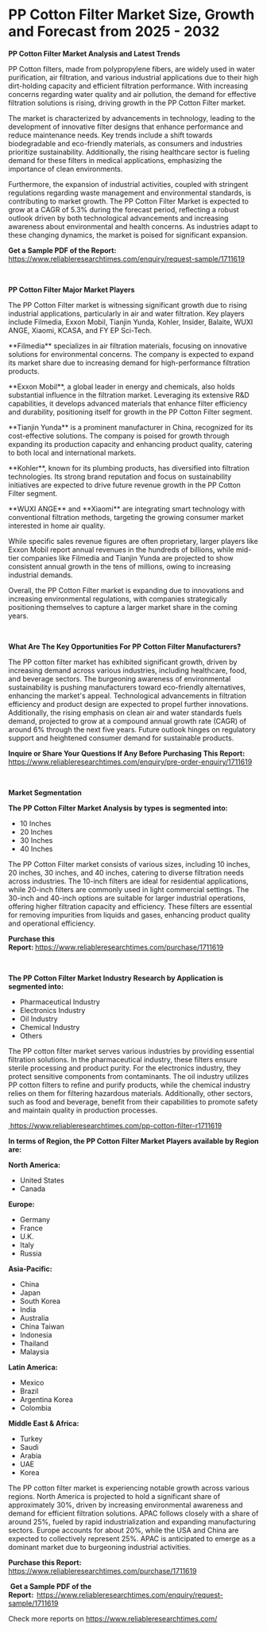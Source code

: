 <p><h1>PP Cotton Filter Market Size, Growth and Forecast from 2025 - 2032</h1></p><p><strong>PP Cotton Filter Market Analysis and Latest Trends</strong></p>
<p><p>PP Cotton filters, made from polypropylene fibers, are widely used in water purification, air filtration, and various industrial applications due to their high dirt-holding capacity and efficient filtration performance. With increasing concerns regarding water quality and air pollution, the demand for effective filtration solutions is rising, driving growth in the PP Cotton Filter market.</p><p>The market is characterized by advancements in technology, leading to the development of innovative filter designs that enhance performance and reduce maintenance needs. Key trends include a shift towards biodegradable and eco-friendly materials, as consumers and industries prioritize sustainability. Additionally, the rising healthcare sector is fueling demand for these filters in medical applications, emphasizing the importance of clean environments.</p><p>Furthermore, the expansion of industrial activities, coupled with stringent regulations regarding waste management and environmental standards, is contributing to market growth. The PP Cotton Filter Market is expected to grow at a CAGR of 5.3% during the forecast period, reflecting a robust outlook driven by both technological advancements and increasing awareness about environmental and health concerns. As industries adapt to these changing dynamics, the market is poised for significant expansion.</p></p>
<p><strong>Get a Sample PDF of the Report:&nbsp;</strong> <a href="https://www.reliableresearchtimes.com/enquiry/request-sample/1711619?utm_campaign=3551&utm_medium=2&utm_source=Github&utm_content=ia&utm_term=31032025&utm_id=pp-cotton-filter">https://www.reliableresearchtimes.com/enquiry/request-sample/1711619</a></p>
<p>&nbsp;</p>
<p><strong>PP Cotton Filter Major Market Players</strong></p>
<p><p>The PP Cotton Filter market is witnessing significant growth due to rising industrial applications, particularly in air and water filtration. Key players include Filmedia, Exxon Mobil, Tianjin Yunda, Kohler, Insider, Balaite, WUXI ANGE, Xiaomi, KCASA, and FY EP Sci-Tech.</p><p>**Filmedia** specializes in air filtration materials, focusing on innovative solutions for environmental concerns. The company is expected to expand its market share due to increasing demand for high-performance filtration products. </p><p>**Exxon Mobil**, a global leader in energy and chemicals, also holds substantial influence in the filtration market. Leveraging its extensive R&D capabilities, it develops advanced materials that enhance filter efficiency and durability, positioning itself for growth in the PP Cotton Filter segment.</p><p>**Tianjin Yunda** is a prominent manufacturer in China, recognized for its cost-effective solutions. The company is poised for growth through expanding its production capacity and enhancing product quality, catering to both local and international markets.</p><p>**Kohler**, known for its plumbing products, has diversified into filtration technologies. Its strong brand reputation and focus on sustainability initiatives are expected to drive future revenue growth in the PP Cotton Filter segment.</p><p>**WUXI ANGE** and **Xiaomi** are integrating smart technology with conventional filtration methods, targeting the growing consumer market interested in home air quality. </p><p>While specific sales revenue figures are often proprietary, larger players like Exxon Mobil report annual revenues in the hundreds of billions, while mid-tier companies like Filmedia and Tianjin Yunda are projected to show consistent annual growth in the tens of millions, owing to increasing industrial demands.</p><p>Overall, the PP Cotton Filter market is expanding due to innovations and increasing environmental regulations, with companies strategically positioning themselves to capture a larger market share in the coming years.</p></p>
<p>&nbsp;</p>
<p><strong>What Are The Key Opportunities For PP Cotton Filter Manufacturers?</strong></p>
<p><p>The PP cotton filter market has exhibited significant growth, driven by increasing demand across various industries, including healthcare, food, and beverage sectors. The burgeoning awareness of environmental sustainability is pushing manufacturers toward eco-friendly alternatives, enhancing the market's appeal. Technological advancements in filtration efficiency and product design are expected to propel further innovations. Additionally, the rising emphasis on clean air and water standards fuels demand, projected to grow at a compound annual growth rate (CAGR) of around 6% through the next five years. Future outlook hinges on regulatory support and heightened consumer demand for sustainable products.</p></p>
<p><strong>Inquire or Share Your Questions If Any Before Purchasing This Report:</strong> <a href="https://www.reliableresearchtimes.com/enquiry/pre-order-enquiry/1711619?utm_campaign=3551&utm_medium=2&utm_source=Github&utm_content=ia&utm_term=31032025&utm_id=pp-cotton-filter">https://www.reliableresearchtimes.com/enquiry/pre-order-enquiry/1711619</a></p>
<p>&nbsp;</p>
<p><strong>Market Segmentation</strong></p>
<p><strong>The PP Cotton Filter Market Analysis by types is segmented into:</strong></p>
<p><ul><li>10 Inches</li><li>20 Inches</li><li>30 Inches</li><li>40 Inches</li></ul></p>
<p><p>The PP Cotton Filter market consists of various sizes, including 10 inches, 20 inches, 30 inches, and 40 inches, catering to diverse filtration needs across industries. The 10-inch filters are ideal for residential applications, while 20-inch filters are commonly used in light commercial settings. The 30-inch and 40-inch options are suitable for larger industrial operations, offering higher filtration capacity and efficiency. These filters are essential for removing impurities from liquids and gases, enhancing product quality and operational efficiency.</p></p>
<p><strong>Purchase this Report:&nbsp;</strong><a href="https://www.reliableresearchtimes.com/purchase/1711619?utm_campaign=3551&utm_medium=2&utm_source=Github&utm_content=ia&utm_term=31032025&utm_id=pp-cotton-filter">https://www.reliableresearchtimes.com/purchase/1711619</a></p>
<p>&nbsp;</p>
<p><strong>The PP Cotton Filter Market Industry Research by Application is segmented into:</strong></p>
<p><ul><li>Pharmaceutical Industry</li><li>Electronics Industry</li><li>Oil Industry</li><li>Chemical Industry</li><li>Others</li></ul></p>
<p><p>The PP cotton filter market serves various industries by providing essential filtration solutions. In the pharmaceutical industry, these filters ensure sterile processing and product purity. For the electronics industry, they protect sensitive components from contaminants. The oil industry utilizes PP cotton filters to refine and purify products, while the chemical industry relies on them for filtering hazardous materials. Additionally, other sectors, such as food and beverage, benefit from their capabilities to promote safety and maintain quality in production processes.</p></p>
<p><a href="https://www.reliableresearchtimes.com/pp-cotton-filter-r1711619?utm_campaign=3551&utm_medium=2&utm_source=Github&utm_content=ia&utm_term=31032025&utm_id=pp-cotton-filter">&nbsp;https://www.reliableresearchtimes.com/pp-cotton-filter-r1711619</a></p>
<p><strong>In terms of Region, the PP Cotton Filter Market Players available by Region are:</strong></p>
<p>
    <p> <strong> North America: </strong>
        <ul>
            <li>United States</li>
            <li>Canada</li>
        </ul>
        </p> 
    <p> <strong> Europe: </strong>
        <ul>
            <li>Germany</li>
            <li>France</li>
            <li>U.K.</li>
            <li>Italy</li>
            <li>Russia</li>
        </ul>
        </p> 
    <p> <strong> Asia-Pacific: </strong>
        <ul>
            <li>China</li>
            <li>Japan</li>
            <li>South Korea</li>
            <li>India</li>
            <li>Australia</li>
            <li>China Taiwan</li>
            <li>Indonesia</li>
            <li>Thailand</li>
            <li>Malaysia</li>
        </ul>
        </p> 
    <p> <strong> Latin America: </strong>
        <ul>
            <li>Mexico</li>
            <li>Brazil</li>
            <li>Argentina Korea</li>
            <li>Colombia</li>
        </ul>
        </p> 
    <p> <strong> Middle East & Africa: </strong>
        <ul>
            <li>Turkey</li>
            <li>Saudi</li>
            <li>Arabia</li>
            <li>UAE</li>
            <li>Korea</li>
        </ul>
    </p>
    </p>
<p><p>The PP cotton filter market is experiencing notable growth across various regions. North America is projected to hold a significant share of approximately 30%, driven by increasing environmental awareness and demand for efficient filtration solutions. APAC follows closely with a share of around 25%, fueled by rapid industrialization and expanding manufacturing sectors. Europe accounts for about 20%, while the USA and China are expected to collectively represent 25%. APAC is anticipated to emerge as a dominant market due to burgeoning industrial activities.</p></p>
<p><strong>Purchase this Report: </strong><a href="https://www.reliableresearchtimes.com/purchase/1711619?utm_campaign=3551&utm_medium=2&utm_source=Github&utm_content=ia&utm_term=31032025&utm_id=pp-cotton-filter">https://www.reliableresearchtimes.com/purchase/1711619</a></p>
<p>&nbsp;<strong>Get a Sample PDF of the Report:&nbsp;&nbsp;</strong><a href="https://www.reliableresearchtimes.com/enquiry/request-sample/1711619?utm_campaign=3551&utm_medium=2&utm_source=Github&utm_content=ia&utm_term=31032025&utm_id=pp-cotton-filter">https://www.reliableresearchtimes.com/enquiry/request-sample/1711619</a></p>
<p><strong></strong></p>
<p>Check more reports on <a href="https://www.reliableresearchtimes.com/?utm_campaign=3551&utm_medium=2&utm_source=Github&utm_content=ia&utm_term=31032025&utm_id=pp-cotton-filter">https://www.reliableresearchtimes.com/</a></p>
